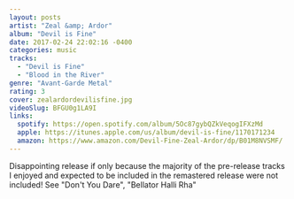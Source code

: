 ```yaml
---
layout: posts
artist: "Zeal &amp; Ardor"
album: "Devil is Fine"
date: 2017-02-24 22:02:16 -0400
categories: music
tracks:
  - "Devil is Fine"
  - "Blood in the River"
genre: "Avant-Garde Metal"
rating: 3
cover: zealardordevilisfine.jpg
videoSlug: BFGU0g1LA9I
links:
  spotify: https://open.spotify.com/album/5Oc87gybQZkVeqogIFXzMd
  apple: https://itunes.apple.com/us/album/devil-is-fine/1170171234
  amazon: https://www.amazon.com/Devil-Fine-Zeal-Ardor/dp/B01M8NVSMF/
---
```


Disappointing release if only because the majority of the pre-release tracks I enjoyed and expected to be included in the remastered release were not included!  See "Don't You Dare", "Bellator Halli Rha"
